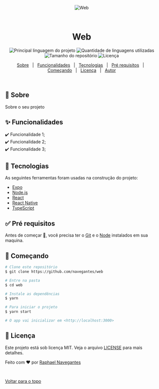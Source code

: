 <div align="center" id="top"> 
  <img src="./.github/app.gif" alt="Web" />

  &#xa0;

  <!-- <a href="https://web.netlify.com">Demo</a> -->
</div>

<h1 align="center">Web</h1>

<p align="center">
  <img alt="Principal linguagem do projeto" src="https://img.shields.io/github/languages/top/navegantes/web?color=56BEB8">

  <img alt="Quantidade de linguagens utilizadas" src="https://img.shields.io/github/languages/count/navegantes/web?color=56BEB8">

  <img alt="Tamanho do repositório" src="https://img.shields.io/github/repo-size/navegantes/web?color=56BEB8">

  <img alt="Licença" src="https://img.shields.io/github/license/navegantes/web?color=56BEB8">

  <!-- <img alt="Github issues" src="https://img.shields.io/github/issues/navegantes/web?color=56BEB8" /> -->

  <!-- <img alt="Github forks" src="https://img.shields.io/github/forks/navegantes/web?color=56BEB8" /> -->

  <!-- <img alt="Github stars" src="https://img.shields.io/github/stars/navegantes/web?color=56BEB8" /> -->
</p>

<!-- Status -->

<!-- <h4 align="center"> 
	🚧  Web 🚀 Em construção...  🚧
</h4> 

<hr> -->

<p align="center">
  <a href="#dart-sobre">Sobre</a> &#xa0; | &#xa0; 
  <a href="#sparkles-funcionalidades">Funcionalidades</a> &#xa0; | &#xa0;
  <a href="#rocket-tecnologias">Tecnologias</a> &#xa0; | &#xa0;
  <a href="#white_check_mark-pré-requisitos">Pré requisitos</a> &#xa0; | &#xa0;
  <a href="#checkered_flag-começando">Começando</a> &#xa0; | &#xa0;
  <a href="#memo-licença">Licença</a> &#xa0; | &#xa0;
  <a href="https://github.com/navegantes" target="_blank">Autor</a>
</p>

<br>

## :dart: Sobre ##

Sobre o seu projeto

## :sparkles: Funcionalidades ##

:heavy_check_mark: Funcionalidade 1;\
:heavy_check_mark: Funcionalidade 2;\
:heavy_check_mark: Funcionalidade 3;

## :rocket: Tecnologias ##

As seguintes ferramentas foram usadas na construção do projeto:

- [Expo](https://expo.io/)
- [Node.js](https://nodejs.org/en/)
- [React](https://pt-br.reactjs.org/)
- [React Native](https://reactnative.dev/)
- [TypeScript](https://www.typescriptlang.org/)

## :white_check_mark: Pré requisitos ##

Antes de começar :checkered_flag:, você precisa ter o [Git](https://git-scm.com) e o [Node](https://nodejs.org/en/) instalados em sua maquina.

## :checkered_flag: Começando ##

```bash
# Clone este repositório
$ git clone https://github.com/navegantes/web

# Entre na pasta
$ cd web

# Instale as dependências
$ yarn

# Para iniciar o projeto
$ yarn start

# O app vai inicializar em <http://localhost:3000>
```

## :memo: Licença ##

Este projeto está sob licença MIT. Veja o arquivo [LICENSE](LICENSE.md) para mais detalhes.


Feito com :heart: por <a href="https://github.com/navegantes" target="_blank">Raphael Navegantes</a>

&#xa0;

<a href="#top">Voltar para o topo</a>
